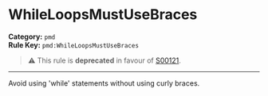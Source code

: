 # WhileLoopsMustUseBraces
**Category:** `pmd`<br/>
**Rule Key:** `pmd:WhileLoopsMustUseBraces`<br/>
> :warning: This rule is **deprecated** in favour of [S00121](https://rules.sonarsource.com/java/RSPEC-00121).

-----

<p>
  Avoid using 'while' statements without using curly braces.
</p>
